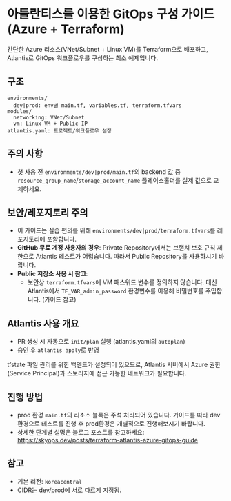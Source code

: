 # 아틀란티스를 이용한 GitOps 구성 가이드 (Azure + Terraform)

간단한 Azure 리소스(VNet/Subnet + Linux VM)를 Terraform으로 배포하고, Atlantis로 GitOps 워크플로우를 구성하는 최소 예제입니다.

## 구조
```
environments/
  dev|prod: env별 main.tf, variables.tf, terraform.tfvars
modules/
  networking: VNet/Subnet
  vm: Linux VM + Public IP
atlantis.yaml: 프로젝트/워크플로우 설정
```

## 주의 사항
 - 첫 사용 전 `environments/dev|prod/main.tf`의 backend 값 중
   `resource_group_name`/`storage_account_name` 플레이스홀더를 실제 값으로 교체하세요.

## 보안/레포지토리 주의
- 이 가이드는 실습 편의를 위해 `environments/dev|prod/terraform.tfvars`를 레포지토리에 포함합니다.
- **GitHub 무료 계정 사용자의 경우**: Private Repository에서는 브랜치 보호 규칙 제한으로 Atlantis 테스트가 어렵습니다. 따라서 Public Repository를 사용하시기 바랍니다.
- **Public 저장소 사용 시 참고**:  
  - 보안상 `terraform.tfvars`에 VM 패스워드 변수를 정의하지 않습니다. 대신 Atlantis에서 `TF_VAR_admin_password` 환경변수를 이용해 비밀번호를 주입합니다. (가이드 참고)
  
## Atlantis 사용 개요
- PR 생성 시 자동으로 `init/plan` 실행 (atlantis.yaml의 `autoplan`)
- 승인 후 `atlantis apply`로 반영

tfstate 파일 관리를 위한 백엔드가 설정되어 있으므로, Atlantis 서버에서 Azure 권한(Service Principal)과 스토리지에 접근 가능한 네트워크가 필요합니다.

## 진행 방법
- prod 환경 `main.tf`의 리소스 블록은 주석 처리되어 있습니다. 가이드를 따라 dev환경으로 테스트를 진행 후 prod환경은 개별적으로 진행해보시기 바랍니다.
- 상세한 단계별 설명은 블로그 포스트를 참고하세요: https://skyops.dev/posts/terraform-atlantis-azure-gitops-guide

## 참고
- 기본 리전: `koreacentral`
- CIDR는 dev/prod에 서로 다르게 지정됨.


